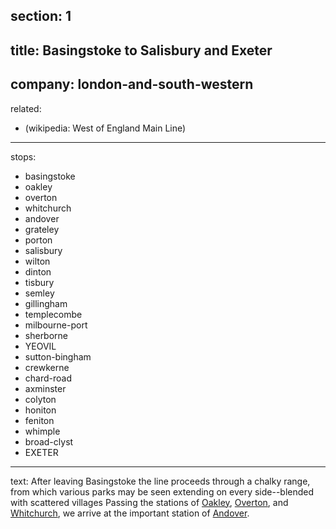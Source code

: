 ﻿section: 1
----
title: Basingstoke to Salisbury and Exeter
----
company: london-and-south-western
----
related:
- (wikipedia: West of England Main Line)
----
stops:
- basingstoke
- oakley
- overton
- whitchurch
- andover
- grateley
- porton
- salisbury
- wilton
- dinton
- tisbury
- semley
- gillingham
- templecombe
- milbourne-port
- sherborne
- YEOVIL
- sutton-bingham
- crewkerne
- chard-road
- axminster
- colyton
- honiton
- feniton
- whimple
- broad-clyst
- EXETER
----
text: After leaving Basingstoke the line proceeds through a chalky range, from which various parks may be seen extending on every side--blended with scattered villages Passing the stations of [Oakley](/stations/oakley), [Overton](/stations/overton), and [Whitchurch](/stations/whitchurch), we arrive at the important station of [Andover](/stations/andover).
